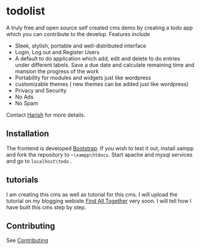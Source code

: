 # todolist
A truly free and open source self created cms demo by creating a todo app which you can contribute to the develop. Features include 

* Sleek, stylish, portable and well-distributed interface
* Login, Log out and Register Users
* A default to do application which add, edit and delete to do entries under different labels. Save a due date and calculate remaining time and mansion the progress of the work
* Portability for modules and widgets just like wordpress
* customizable themes ( new themes can be added just like wordpress)
* Privacy and Security
* No Ads
* No Spam

Contact [Harish](https://www.facebook.com/profile.php?id=100003606204068) for more details.

Installation
-------

The frontend is developed [Bootstrap](http://getbootstrap.com/). If you wish to test it out, install xampp and fork the repository to `~\xampp\htdocs`. Start apache and mysql services and go to `localhost\todo` .

tutorials
------------

I am creating this cms as well as tutorial for this cms. I will upload the tutorial on my blogging webiste [Find All Together](http://findalltogether.blogspot.com/) very soon. I will tell how I have built this cms step by step.

Contributing
------------

See [Contributing](CONTRIBUTING.md)

